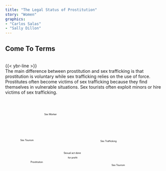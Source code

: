 ```yaml
---
title: "The Legal Status of Prostitution"
story: "Women"
graphics:
- "Carlos Salas"
- "Sally Dillon"
---
```

<section class="interactive">
  <div id="womenSlider2">
    <h2 class="interactive__title">Come To Terms</h2><br />
    {{< ybr-line >}}
    <div class="interactive__intro">The main difference between prostitution and sex trafficking is that prostitution is
      voluntary while sex trafficking relies on the use of force. Prostitutes often become victims of sex trafficking
      because they find themselves in vulnerable situations. Sex tourists often exploit minors or hire victims of sex
      trafficking.
    </div>
    <svg class="venn-diagram" width="90%" height="80vh" style="max-height:700px" viewBox="-5 -5 867 559" fill="none"
      xmlns="http://www.w3.org/2000/svg">
      <circle class="vd-circle vd-big vd-yellow vd-prostitution" onclick="showDef('prostitution-def')" cx="263.109" cy="262.5" r="262.5" fill-opacity="0.5"/>
      <circle class="vd-circle vd-big vd-blue vd-sex-trafficking" onclick="showDef('sex-trafficking-def')" cx="598.891" cy="262.5" r="262.5" fill-opacity="0.5"/>
      <circle class="vd-circle vd-small vd-yellow vd-sex-tourism1" onclick="showDef('sex-tourism-def')" cx="174" cy="366.832" r="75"/>
      <circle class="vd-circle vd-small vd-yellow vd-sex-worker1" onclick="showDef('sex-worker-def')" cx="174" cy="158" r="75"/>
      <circle class="vd-circle vd-small vd-blue vd-sex-tourism2" onclick="showDef('sex-tourism-def')" cx="688" cy="158" r="75"/>
      <circle class="vd-circle vd-small vd-blue vd-sex-worker2" onclick="showDef('sex-worker-def')" cx="688" cy="366.832" r="75"/>
      <text class="vdt-heading vdt-black vdt-prostitution" x="187.5" y="412.5" fill="black"
        text-anchor="middle">Prostitution</text>
      <text class="vdt-heading vdt-white vdt-sex-trafficking" x="626.5" y="283.5" fill="black" text-anchor="middle">Sex
        Trafficking</text>
      <text class="vdt-heading vdt-middle vdt-white" x="407" y="355.5" fill="black" text-anchor="middle">Sexual act done
        <tspan x="407" y="385.5">for profit</tspan></text>
      <text class="vdt-subheading vdt-black vdt-sex-tourism1" x="128" y="278" fill="black" text-anchor="middle">Sex
        Tourism</text>
      <text class="vdt-subheading vdt-black vdt-sex-worker1" x="272" y="120" fill="black" text-anchor="middle">Sex
        Worker</text>
      <text class="vdt-subheading vdt-white vdt-sex-tourism2" x="686" y="430" fill="black" text-anchor="middle">Sex
        Tourism</text>
      <text class="vdt-subheading vdt-white vdt-sex-worker2" x="542" y="575" fill="black"
        text-anchor="middle">Involuntary<tspan x="542" y="601" text-anchor="middle">Sex Worker</tspan></text>
      <text class="vdt-def" id="prostitution-def" x="0" y="600" fill="black">
        <tspan class="vdt-term">Prostitution:</tspan> Engaging in sexual <tspan x="0" y="630">activity for payment.
        </tspan>
      </text>
      <text class="vdt-def" id="sex-trafficking-def" x="0" y="600" fill="black">
        <tspan class="vdt-term">Sex Trafficking:</tspan> Someone uses <tspan x="0" y="630">force, fraud or coercion to
          cause</tspan>
        <tspan x="0" y="660">a commercial sex act (which includes</tspan>
        <tspan x="0" y="690">pornography, prostitution and sexual</tspan>
        <tspan x="0" y="720">performance in exchange for an item of value).</tspan>
      </text>
      <text class="vdt-def" id="sex-tourism-def" x="0" y="600" fill="black">
        <tspan class="vdt-term">Sex Tourism:</tspan> Travel specifically <tspan x="0" y="630">arranged for, or planned
          by, travelers</tspan>
        <tspan x="0" y="660">to facilitate the procurement of sex.</tspan>
      </text>
      <text class="vdt-def" id="sex-worker-def" x="0" y="600" fill="black">
        <tspan class="vdt-term">Sex Worker:</tspan> Someone who sells <tspan x="0" y="630">their body for sex; a
          modern-day</tspan>
        <tspan x="0" y="660">euphemism for a prostitute.</tspan>
        <tspan x="0" y="690">An involuntary sex worker is also known</tspan>
        <tspan x="0" y="720">as a victim of sex trafficking.</tspan>
      </text>
      <script type="text/javascript">
        < ![CDATA[
          function showDef(id) {
            let allDefs = document.getElementsByClassName('vdt-def');
            for (let i = 0; i < allDefs.length; i++) {
              allDefs[i].style.opacity = 0;
            };
            let def = document.getElementById(id);
            def.style.opacity = 1;
          }
        ]] >
      </script>
    </svg>
  </div>
</section>